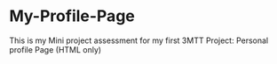 # My-Profile-Page
This is my Mini project assessment for my first 3MTT Project: Personal profile Page (HTML only)
